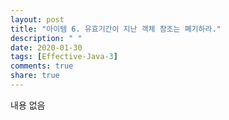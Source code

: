 ```yaml
---
layout: post
title: "아이템 6. 유효기간이 지난 객체 참조는 폐기하라."
description: " "
date: 2020-01-30
tags: [Effective-Java-3]
comments: true
share: true
---
```


내용 없음 